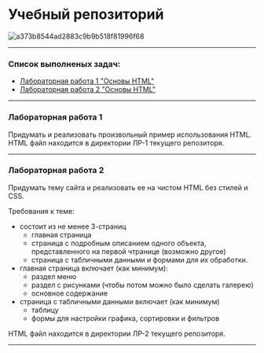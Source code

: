 # Учебный репозиторий

![a373b8544ad2883c9b9b518f81996f68](https://github.com/FEFU-Oidaho/webproga1/assets/76991612/f17e54e1-ffd3-49c6-bdc2-ec6450a4691f)

---

### Список выполненых задач:
 - [Лабораторная работа 1 "Основы HTML"](#)
 - [Лабораторная работа 2 "Основы HTML"](#)

---

### Лабораторная работа 1
Придумать и реализовать произвольный пример использования HTML. <br>
HTML файл находится в директории ЛР-1 текущего репозиторя.

---

### Лабораторная работа 2
Придумать тему сайта и реализовать ее на чистом HTML без стилей и CSS. <br>

Требования к теме:
 - состоит из не менее 3-страниц
   - главная страница
   - страница с подробным описанием одного объекта, представленного на первой чтранице (возможно другое)
   - страница с табличными данными и формами для их обработки.
 - главная страница включает (как минимум):
   - раздел меню 
   - раздел с рисунками (чтобы потом можно было сделать галерею)
   - основное содержание
 - страница с табличными данными включает (как минимум)
   - таблицу
   - формы для настройки графика, сортировки и фильтров
  
HTML файл находится в директории ЛР-2 текущего репозиторя.

---
